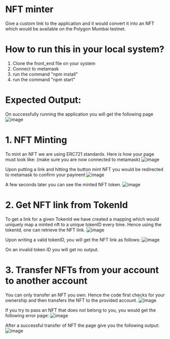 # NFT minter
Give a custom link to the application and it would convert it into an NFT which would be available on the Polygon Mumbai testnet.

# How to run this in your local system?
1. Clone the front_end file on your system
2. Connect to metamask
3. run the command "npm install"
4. run the command "npm start"

# Expected Output:

On successfully running the application you will get the following page
![image](https://github.com/Shuchi305/Nft_minter/assets/66833303/b7897d1e-2311-4f36-a541-934757f3fb43)
 
 # 1. NFT Minting
 To mint an NFT we are using ERC721 standards. Here is how your page must look like:
  (make sure you are now connected to metamask)
 ![image](https://github.com/Shuchi305/Nft_minter/assets/66833303/e45b86d7-416c-454b-8be7-c4cc01b06bbd)

 
Upon putting a link and hitting the button mint NFT you would be redirected to metamask to confirm your payment
![image](https://github.com/Shuchi305/Nft_minter/assets/66833303/7991d12d-05a6-43d4-9805-652b262ca972)


A few seconds later you can see the minted NFT token.
![image](https://github.com/Shuchi305/Nft_minter/assets/66833303/23f3d844-5e4d-4f1d-8e04-cf63a0747db0)

# 2. Get NFT link from TokenId
To get a link for a given TokenId we have created a mapping which would uniquely map a minted nft to a unique tokenID every time. Hence using the tokenId, one can retrieve the NFT link.
![image](https://github.com/Shuchi305/Nft_minter/assets/66833303/3e8f3aa5-2599-4626-bd67-2f43f501d7d2)

Upon writing a valid tokenID, you will get the NFT link as follows:
![image](https://github.com/Shuchi305/Nft_minter/assets/66833303/41c52397-571b-4212-82cb-c978de22120e)

On an invalid token ID you will get no output.

# 3. Transfer NFTs from your account to another account
You can only transfer an NFT you own. Hence the code first checks for your ownership and then transfers the NFT to the provided account.
![image](https://github.com/Shuchi305/Nft_minter/assets/66833303/7a2d8fef-115b-465f-bf1d-a07fb12e602b)


If you try to pass an NFT that does not belong to you, you would get the following error page:
![image](https://github.com/Shuchi305/Nft_minter/assets/66833303/b545e6a1-40c7-4394-a4ab-a52bc798b608)


After a successful transfer of NFT the page give you the following output:
![image](https://github.com/Shuchi305/Nft_minter/assets/66833303/4c169ac9-2cdc-456b-a7c8-e4fe608680ab)








